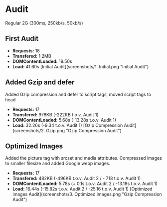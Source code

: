 # Audit

Regular 2G (300ms, 250kb/s, 50kb/s)

## First Audit

- **Requests:** 18
- **Transfered:** 1.2MB
- **DOMContentLoaded:** 19.50s
- **Load:** 41.60s
[Initial Audit](screenshots/1. Initial.png "Initial Audit")

## Added Gzip and defer

Added Gzip compression and defer to script tags, moved script tags to head

- **Requests:** 17
- **Transfered:** 978KB (-222KB t.o.v. Audit 1)
- **DOMContentLoaded:** 5.68s (-13.28s t.o.v. Audit 1)
- **Load:** 32.26s (-9.34 t.o.v. Audit 1)
[Gzip Compression Audit](screenshots/2. Gzip.png "Gzip Compression Audit")

## Optimized Images

Added the picture tag with srcset and media attributes. Compressed images to smaller filesize and added Google webp images.
- **Requests:** 17
- **Transfered:** 482KB (-496KB t.o.v. Audit 2 / - 718 t.o.v. Audit 1)
- **DOMContentLoaded:** 5.78s (+ 0.1s t.o.v. Audit 2 / -13.18s t.o.v. Audit 1)
- **Load:** 16.44s (-15.82s t.o.v. Audit 2 / -25.16 t.o.v. Audit 1)
[Optimized images Audit](screenshots/3. Optimized images.png "Gzip Compression Audit")
